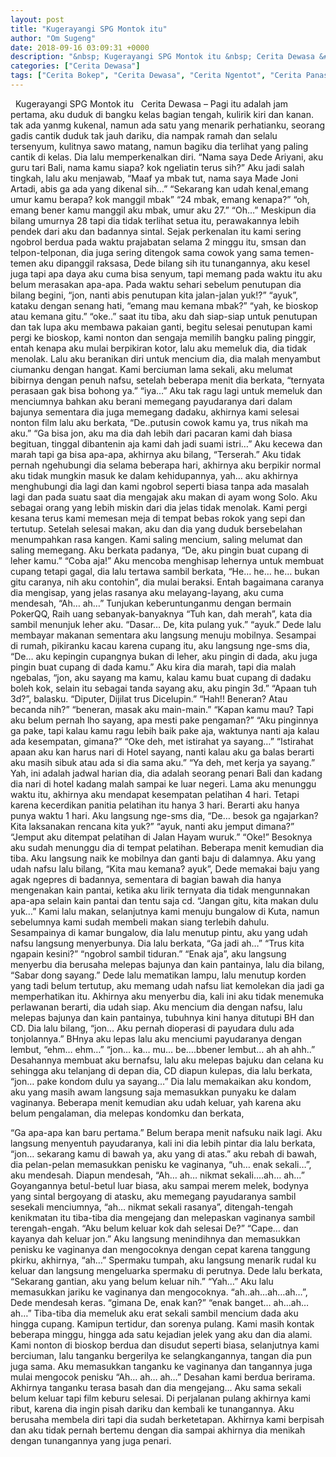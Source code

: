 ```yaml
---
layout: post
title: "Kugerayangi SPG Montok itu"
author: "Om Sugeng"
date: 2018-09-16 03:09:31 +0000
description: "&nbsp; Kugerayangi SPG Montok itu &nbsp; Cerita Dewasa &#8211;\u00a0Pagi itu adalah jam pertama, aku duduk di bangku kelas bagian tengah, kulirik kiri dan kanan. tak ada yanmg kukenal, namun ada satu yang..."
categories: ["Cerita Dewasa"]
tags: ["Cerita Bokep", "Cerita Dewasa", "Cerita Ngentot", "Cerita Panas"]
---
```



&nbsp;
Kugerayangi SPG Montok itu
&nbsp;
Cerita Dewasa &#8211; Pagi itu adalah jam pertama, aku duduk di bangku kelas bagian tengah, kulirik kiri dan kanan. tak ada yanmg kukenal, namun ada satu yang menarik perhatianku, seorang gadis cantik duduk tak jauh dariku, dia nampak ramah dan selalu tersenyum, kulitnya sawo matang, namun bagiku dia terlihat yang paling cantik di kelas. Dia lalu memperkenalkan diri.
“Nama saya Dede Ariyani, aku guru tari Bali, nama kamu siapa? kok ngeliatin terus sih?”
Aku jadi salah tingkah, lalu aku menjawab,
“Maaf ya mbak tut, nama saya Made Joni Artadi, abis ga ada yang dikenal sih…”
“Sekarang kan udah kenal,emang umur kamu berapa? kok manggil mbak”
“24 mbak, emang kenapa?”
“oh, emang bener kamu manggil aku mbak, umur aku 27.”
“Oh…”
Meskipun dia bilang umurnya 28 tapi dia tidak terlihat setua itu, perawakannya lebih pendek dari aku dan badannya sintal. Sejak perkenalan itu kami sering ngobrol berdua pada waktu prajabatan selama 2 minggu itu, smsan dan telpon-telponan, dia juga sering ditengok sama cowok yang sama temen-temen aku dipanggil raksasa, Dede bilang sih itu tunangannya, aku kesel juga tapi apa daya aku cuma bisa senyum, tapi memang pada waktu itu aku belum merasakan apa-apa.
Pada waktu sehari sebelum penutupan dia bilang begini,
“jon, nanti abis penutupan kita jalan-jalan yuk!?”
“ayuk”, kataku dengan senang hati, “emang mau kemana mbak?”
“yah, ke bioskop atau kemana gitu.”
“oke..”
saat itu tiba, aku dah siap-siap untuk penutupan dan tak lupa aku membawa pakaian ganti, begitu selesai penutupan kami pergi ke bioskop, kami nonton dan sengaja memilih bangku paling pinggir, entah kenapa aku mulai berpikiran kotor, lalu aku memeluk dia, dia tidak menolak. Lalu aku beranikan diri untuk mencium dia, dia malah menyambut ciumanku dengan hangat. Kami berciuman lama sekali, aku melumat bibirnya dengan penuh nafsu, setelah beberapa menit dia berkata,
“ternyata perasaan gak bisa bohong ya.”
“iya…”
Aku tak ragu lagi untuk memeluk dan menciumnya bahkan aku berani memegang payudaranya dari dalam bajunya sementara dia juga memegang dadaku, akhirnya kami selesai nonton film lalu aku berkata,
“De..putusin cowok kamu ya, trus nikah ma aku.”
“Ga bisa jon, aku ma dia dah lebih dari pacaran kami dah biasa begituan, tinggal dibantenin aja kami dah jadi suami istri…”
Aku kecewa dan marah tapi ga bisa apa-apa, akhirnya aku bilang,
“Terserah.”
Aku tidak pernah ngehubungi dia selama beberapa hari, akhirnya aku berpikir normal aku tidak mungkin masuk ke dalam kehidupannya, yah… aku akhirnya menghubungi dia lagi dan kami ngobrol seperti biasa tanpa ada masalah lagi dan pada suatu saat dia mengajak aku makan di ayam wong Solo.
Aku sebagai orang yang lebih miskin dari dia jelas tidak menolak. Kami pergi kesana terus kami memesan meja di tempat bebas rokok yang sepi dan tertutup.
Setelah selesai makan, aku dan dia yang duduk bersebelahan menumpahkan rasa kangen. Kami saling mencium, saling melumat dan saling memegang. Aku berkata padanya,
“De, aku pingin buat cupang di leher kamu.”
“Coba aja!”
Aku mencoba menghisap lehernya untuk membuat cupang tetapi gagal, dia lalu tertawa sambil berkata,
“He… he… he… bukan gitu caranya, nih aku contohin”, dia mulai beraksi. Entah bagaimana caranya dia mengisap, yang jelas rasanya aku melayang-layang, aku cuma mendesah,
“Ah… ah…”
Tunjukan keberuntunganmu dengan bermain PokerQQ, Raih uang sebanyak-banyaknya
“Tuh kan, dah merah”, kata dia sambil menunjuk leher aku.
“Dasar… De, kita pulang yuk.”
“ayuk.”
Dede lalu membayar makanan sementara aku langsung menuju mobilnya. Sesampai di rumah, pikiranku kacau karena cupang itu, aku langsung nge-sms dia,
“De… aku kepingin cupangnya bukan di leher, aku pingin di dada, aku juga pingin buat cupang di dada kamu.”
Aku kira dia marah, tapi dia malah ngebalas,
“jon, aku sayang ma kamu, kalau kamu buat cupang di dadaku boleh kok, selain itu sebagai tanda sayang aku, aku pingin 3d.”
“Apaan tuh 3d?”, balasku.
“Diputer, Dijilat trus Dicelupin.”
“Hah!! Beneran? Atau becanda nih?”
“beneran, masak aku main-main.”
“Kapan kamu mau? Tapi aku belum pernah lho sayang, apa mesti pake pengaman?”
“Aku pinginnya ga pake, tapi kalau kamu ragu lebih baik pake aja, waktunya nanti aja kalau ada kesempatan, gimana?”
“Oke deh, met istirahat ya sayang…”
“Istirahat apaan aku kan harus nari di Hotel sayang, nanti kalau aku ga balas berarti aku masih sibuk atau ada si dia sama aku.”
“Ya deh, met kerja ya sayang.”
Yah, ini adalah jadwal harian dia, dia adalah seorang penari Bali dan kadang dia nari di hotel kadang malah sampai ke luar negeri.
Lama aku menunggu waktu itu, akhirnya aku mendapat kesempatan pelatihan 4 hari. Tetapi karena kecerdikan panitia pelatihan itu hanya 3 hari. Berarti aku hanya punya waktu 1 hari. Aku langsung nge-sms dia,
“De… besok ga ngajarkan? Kita laksanakan rencana kita yuk?”
“ayuk, nanti aku jemput dimana?”
“Jemput aku ditempat pelatihan di Jalan Hayam wuruk.”
“Oke!”
Besoknya aku sudah menunggu dia di tempat pelatihan. Beberapa menit kemudian dia tiba. Aku langsung naik ke mobilnya dan ganti baju di dalamnya. Aku yang udah nafsu lalu bilang,
“Kita mau kemana? ayuk”, Dede memakai baju yang agak ngepres di badannya, sementara di bagian bawah dia hanya mengenakan kain pantai, ketika aku lirik ternyata dia tidak mengunnakan apa-apa selain kain pantai dan tentu saja cd.
“Jangan gitu, kita makan dulu yuk…”
Kami lalu makan, selanjutnya kami menuju bungalow di Kuta, namun sebelumnya kami sudah membeli makan siang terlebih dahulu.
Sesampainya di kamar bungalow, dia lalu menutup pintu, aku yang udah nafsu langsung menyerbunya. Dia lalu berkata,
“Ga jadi ah…”
“Trus kita ngapain kesini?”
“ngobrol sambil tiduran.”
“Enak aja”, aku langsung menyerbu dia berusaha melepas bajunya dan kain pantainya, lalu dia bilang,
“Sabar dong sayang.” Dede lalu mematikan lampu, lalu menutup korden yang tadi belum tertutup, aku memang udah nafsu liat kemolekan dia jadi ga memperhatikan itu. Akhirnya aku menyerbu dia, kali ini aku tidak menemuka perlawanan berarti, dia udah siap. Aku mencium dia dengan nafsu, lalu melepas bajunya dan kain pantainya, tubuhnya kini hanya ditutupi BH dan CD. Dia lalu bilang,
“jon… Aku pernah dioperasi di payudara dulu ada tonjolannya.”
BHnya aku lepas lalu aku menciumi payudaranya dengan lembut,
“ehm… ehm…”
“jon… ka… mu… be….bbener lembut… ah ah ahh..”
Desahannya membuat aku bernafsu, lalu aku melepas bajuku dan celana ku sehingga aku telanjang di depan dia, CD diapun kulepas, dia lalu berkata,
“jon… pake kondom dulu ya sayang…”
Dia lalu memakaikan aku kondom, aku yang masih awam langsung saja memasukkan punyaku ke dalam vaginanya. Beberapa menit kemudian aku udah keluar, yah karena aku belum pengalaman, dia melepas kondomku dan berkata,

“Ga apa-apa kan baru pertama.”
Belum berapa menit nafsuku naik lagi. Aku langsung menyentuh payudaranya, kali ini dia lebih pintar dia lalu berkata,
“jon… sekarang kamu di bawah ya, aku yang di atas.”
aku rebah di bawah, dia pelan-pelan memasukkan penisku ke vaginanya,
“uh… enak sekali…”, aku mendesah.
Diapun mendesah,
“Ah… ah… nikmat sekali….ah… ah…”
Goyangannya betul-betul luar biasa, aku sampai merem melek, bodynya yang sintal bergoyang di atasku, aku memegang payudaranya sambil sesekali menciumnya,
“ah… nikmat sekali rasanya”, ditengah-tengah kenikmatan itu tiba-tiba dia mengejang dan melepaskan vaginanya sambil terengah-engah.
“Aku belum keluar kok dah selesai De?”
“Cape… dan kayanya dah keluar jon.”
Aku langsung menindihnya dan memasukkan penisku ke vaginanya dan mengocoknya dengan cepat karena tanggung pkirku, akhirnya,
“ah…”
Spermaku tumpah, aku langsung menarik rudal ku keluar dan langsung mengeluarka spermaku di perutnya. Dede lalu berkata,
“Sekarang gantian, aku yang belum keluar nih.”
“Yah…”
Aku lalu memasukkan jariku ke vaginanya dan mengocoknya.
“ah..ah…ah…ah…”, Dede mendesah keras.
“gimana De, enak kan?”
“enak banget… ah…ah… ah…”
Tiba-tiba dia memeluk aku erat sekali sambil mencium dada aku hingga cupang.
Kamipun tertidur, dan sorenya pulang.
Kami masih kontak beberapa minggu, hingga ada satu kejadian jelek yang aku dan dia alami. Kami nonton di bioskop berdua dan disudut seperti biasa, selanjutnya kami berciuman, lalu tanganku bergerilya ke selangkangannya, tangan dia pun juga sama. Aku memasukkan tanganku ke vaginanya dan tangannya juga mulai mengocok penisku
“Ah… ah… ah…” Desahan kami berdua berirama.
Akhirnya tanganku terasa basah dan dia mengejang… Aku sama sekali belum keluar tapi film keburu selesai. Di perjalanan pulang akhirnya kami ribut, karena dia ingin pisah dariku dan kembali ke tunangannya. Aku berusaha membela diri tapi dia sudah berketetapan.
Akhirnya kami berpisah dan aku tidak pernah bertemu dengan dia sampai akhirnya dia menikah dengan tunangannya yang juga penari.
